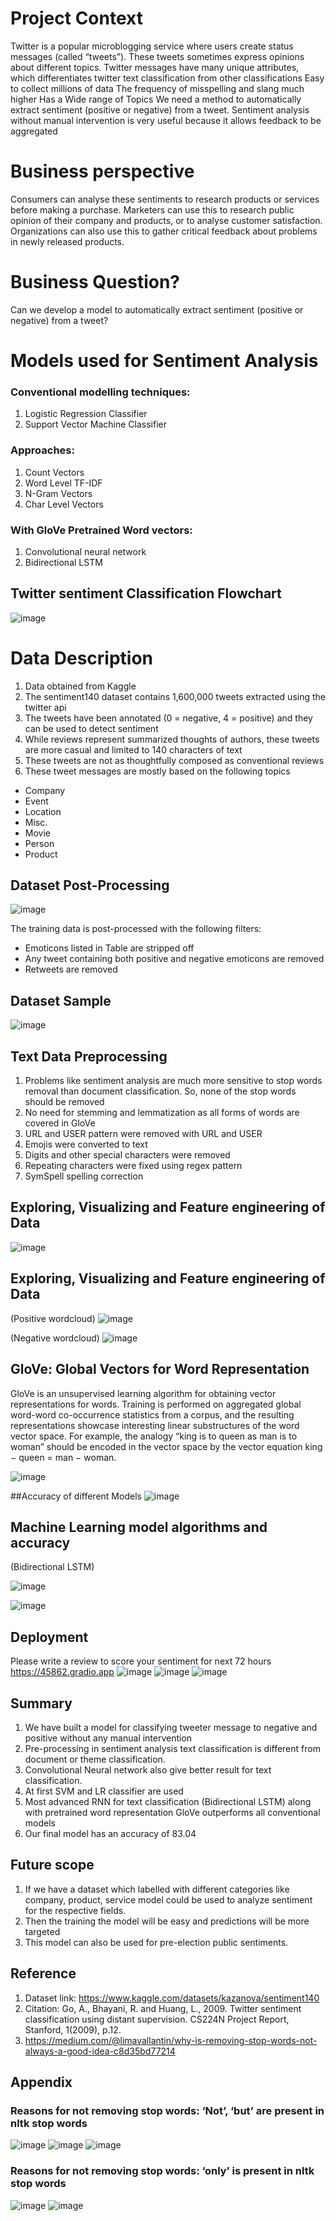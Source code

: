 # Project Context
Twitter is a popular microblogging service where users create status messages (called “tweets”).
These tweets sometimes express opinions about different topics. 
Twitter messages have many unique attributes, which differentiates twitter text classification from other classifications
Easy to collect millions of data
The frequency of misspelling and slang much higher
Has a Wide range of Topics
We need a method to automatically extract sentiment (positive or negative) from a tweet. 
Sentiment analysis without manual intervention is very useful because it allows feedback to be aggregated


# Business perspective

Consumers can analyse these sentiments to research products or services before making a purchase. 
Marketers can use this to research public opinion of their company and products, or to analyse customer satisfaction. Organizations can also use this to gather critical feedback about problems in newly released products.

# Business Question?
Can we develop  a model to automatically extract sentiment (positive or negative) from a tweet?

# Models used for Sentiment Analysis

### Conventional modelling techniques:
1. Logistic Regression Classifier
2. Support Vector Machine Classifier

### Approaches:
1. Count Vectors
2. Word Level TF-IDF
3. N-Gram Vectors
4. Char Level Vectors

### With GloVe Pretrained Word vectors:
1. Convolutional neural network
2. Bidirectional LSTM

## Twitter sentiment Classification Flowchart

![image](https://github.com/mashukul/data_analytics/blob/main/assets/fig1.jpg)


# Data Description

1. Data obtained from Kaggle
2. The sentiment140 dataset contains 1,600,000 tweets extracted using the twitter api
3. The tweets have been annotated (0 = negative, 4 = positive) and they can be used to detect sentiment
4. While reviews represent summarized thoughts of authors, these tweets are more casual and limited to 140 characters of text
5. These tweets are not as thoughtfully composed as conventional reviews
6. These tweet messages are mostly based on the following topics
- Company
- Event
- Location
-  Misc.
- Movie
- Person
- Product

## Dataset Post-Processing

![image](https://github.com/mashukul/data_analytics/blob/main/assets/fig2.jpg)

The training data is post-processed with the following filters: 
- Emoticons listed in Table are stripped off 
- Any tweet containing both positive and negative emoticons are removed 
- Retweets are removed
## Dataset Sample
![image](https://github.com/mashukul/data_analytics/blob/main/assets/fig3.jpg)

## Text Data Preprocessing
1.	Problems like sentiment analysis are much more sensitive to stop words removal  than document classification. So, none of the stop words should be removed
2.	No need for stemming and lemmatization as all forms of words are covered in GloVe 
3.	URL and USER pattern were removed with URL and USER
4.	Emojis were converted to text
5.	Digits and other special characters were removed
6.	Repeating characters were fixed using regex pattern 
7.	SymSpell spelling correction


## Exploring, Visualizing and Feature engineering of Data

![image](https://github.com/mashukul/data_analytics/blob/main/assets/fig4.jpg)


## Exploring, Visualizing and Feature engineering of Data
(Positive wordcloud)
![image](https://github.com/mashukul/data_analytics/blob/main/assets/fig5.jpg)

(Negative wordcloud)
![image](https://github.com/mashukul/data_analytics/blob/main/assets/fig6.jpg)


## GloVe: Global Vectors for Word Representation
GloVe is an unsupervised learning algorithm for obtaining vector representations for words. Training is performed on aggregated global word-word co-occurrence statistics from a corpus, and the resulting representations showcase interesting linear substructures of the word vector space.
For example, the analogy “king is to queen as man is to woman” should be encoded in the vector space by the vector equation 
king − queen = man − woman. 

![image](https://github.com/mashukul/data_analytics/blob/main/assets/fig7.jpg)


##Accuracy of different Models
![image](https://github.com/mashukul/data_analytics/blob/main/assets/fig8.jpg)


## Machine Learning model algorithms and accuracy
(Bidirectional LSTM)

![image](https://github.com/mashukul/data_analytics/blob/main/assets/fig9.jpg)

![image](https://github.com/mashukul/data_analytics/blob/main/assets/fig10.jpg)

## Deployment
Please write a review to score your sentiment for next 72 hours 
https://45862.gradio.app
![image](https://github.com/mashukul/data_analytics/blob/main/assets/fig11.jpg)
![image](https://github.com/mashukul/data_analytics/blob/main/assets/fig12.jpg)
![image](https://github.com/mashukul/data_analytics/blob/main/assets/fig13.jpg)





## Summary
1.	We have built a model for classifying tweeter message to negative and positive without any manual intervention
2.	Pre-processing in sentiment analysis text classification is different from document or theme classification.
3.	Convolutional Neural network also give better result for text classification.
4.	At first SVM and LR classifier are used 
5.	Most advanced RNN for text classification (Bidirectional LSTM) along with pretrained word representation GloVe outperforms all conventional models 
6.	Our final model has an accuracy of 83.04

## Future scope

1.	If we have a dataset which labelled with different categories like company, product, service model could be used to analyze sentiment for the respective fields.
2.	Then the training the model will be easy and predictions will be more targeted
3.	This model can also be used for pre-election public sentiments.
## Reference
1.	Dataset link: https://www.kaggle.com/datasets/kazanova/sentiment140
2.	Citation: Go, A., Bhayani, R. and Huang, L., 2009. Twitter sentiment classification using distant supervision. CS224N Project Report, Stanford, 1(2009), p.12.
3.	https://medium.com/@limavallantin/why-is-removing-stop-words-not-always-a-good-idea-c8d35bd77214

## Appendix
### Reasons for not removing stop words: ‘Not’, ‘but’ are present in nltk stop words

![image](https://github.com/mashukul/data_analytics/blob/main/assets/fig14.jpg)
![image](https://github.com/mashukul/data_analytics/blob/main/assets/fig15.jpg)
![image](https://github.com/mashukul/data_analytics/blob/main/assets/fig16.jpg)






### Reasons for not removing stop words: ‘only’ is present in nltk stop words
![image](https://github.com/mashukul/data_analytics/blob/main/assets/fig17.jpg)
![image](https://github.com/mashukul/data_analytics/blob/main/assets/fig18.jpg)






